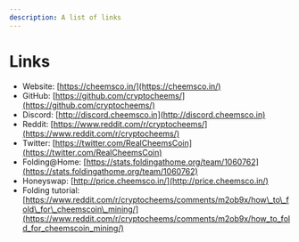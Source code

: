 ```yaml
---
description: A list of links
---
```


# Links

* Website: [https://cheemsco.in/](https://cheemsco.in/)
* GitHub: [https://github.com/cryptocheems/](https://github.com/cryptocheems/)
* Discord: [http://discord.cheemsco.in](http://discord.cheemsco.in)
* Reddit: [https://www.reddit.com/r/cryptocheems/](https://www.reddit.com/r/cryptocheems/)
* Twitter: [https://twitter.com/RealCheemsCoin](https://twitter.com/RealCheemsCoin)
* Folding@Home: [https://stats.foldingathome.org/team/1060762](https://stats.foldingathome.org/team/1060762)
* Honeyswap: [http://price.cheemsco.in/](http://price.cheemsco.in/)
* Folding tutorial: [https://www.reddit.com/r/cryptocheems/comments/m2ob9x/how\_to\_fold\_for\_cheemscoin\_mining/](https://www.reddit.com/r/cryptocheems/comments/m2ob9x/how_to_fold_for_cheemscoin_mining/)

